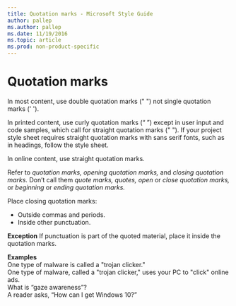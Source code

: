 ```yaml
---
title: Quotation marks - Microsoft Style Guide
author: pallep
ms.author: pallep
ms.date: 11/19/2016
ms.topic: article
ms.prod: non-product-specific
---
```


# Quotation marks

In most content, use double quotation marks (" ") not single quotation marks (' ').

In
printed content, use curly quotation marks (“ ”) except in
user input and code samples, which call for straight quotation
marks (" "). If your project style sheet requires
straight quotation marks with sans serif fonts, such as in
headings, follow the style sheet.

In online content, use straight quotation marks.

Refer to *quotation marks, opening quotation marks,* and *closing quotation marks.* Don’t call them *quote marks, quotes, open* or *close quotation marks,* or *beginning* or *ending quotation marks.*

Place closing quotation marks:

  - Outside commas and periods.
  - Inside other punctuation.

**Exception** If punctuation is part of the quoted material, place it inside the quotation marks.

**Examples**  
One type of malware is called a "trojan clicker."  
One type of malware, called a "trojan clicker," uses your PC to "click" online ads.  
What is “gaze awareness”?  
A reader asks, “How can I get Windows 10?”
